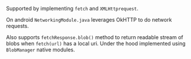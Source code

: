 

Supported by implementing `fetch` and `XMLHttprequest`.

On android `NetworkingModule.java` leverages OkHTTP to do network requests.

Also supports `fetchResponse.blob()` method to return readable stream of blobs when `fetch(url)` has a local uri.
Under the hood implemented using `BlobManager` native modules.

